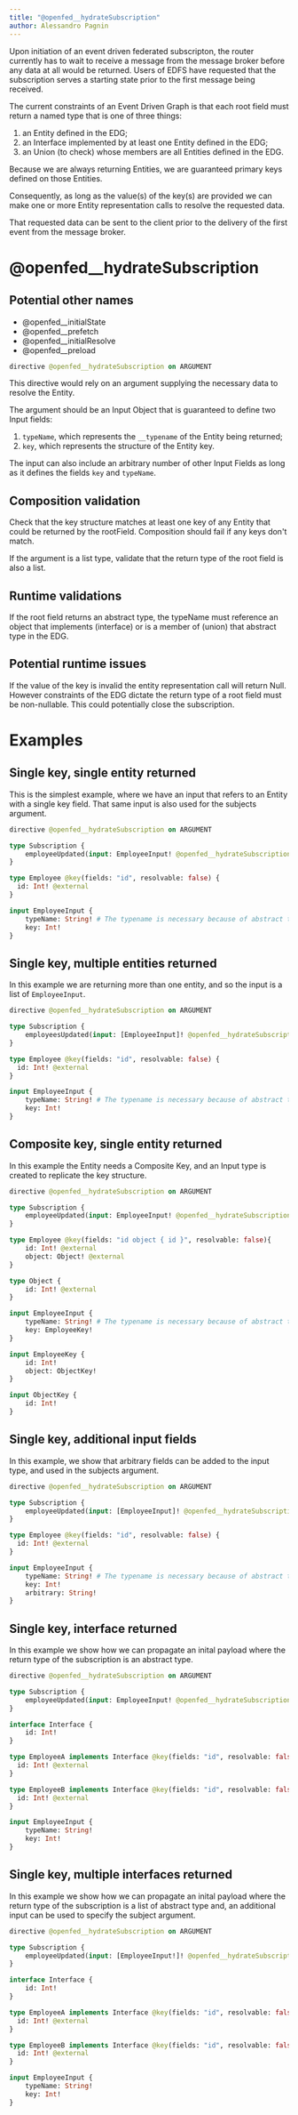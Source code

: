 ```yaml
---
title: "@openfed__hydrateSubscription"
author: Alessandro Pagnin
---
```


Upon initiation of an event driven federated subscripton, the router currently has to wait to receive a message from the message broker before any data at all would be returned.
Users of EDFS have requested that the subscription serves a starting state prior to the first message being received.

The current constraints of an Event Driven Graph is that each root field must return a named type that is one of three things:
1. an Entity defined in the EDG;
2. an Interface implemented by at least one Entity defined in the EDG;
3. an Union (to check) whose members are all Entities defined in the EDG.

Because we are always returning Entities, we are guaranteed primary keys defined on those Entities.

Consequently, as long as the value(s) of the key(s) are provided we can make one or more Entity representation calls to resolve the requested data.

That requested data can be sent to the client prior to the delivery of the first event from the message broker.

# @openfed__hydrateSubscription

## Potential other names

- @openfed__initialState
- @openfed__prefetch
- @openfed__initialResolve
- @openfed__preload

```graphql
directive @openfed__hydrateSubscription on ARGUMENT
```

This directive would rely on an argument supplying the necessary data to resolve the Entity.

The argument should be an Input Object that is guaranteed to define two Input fields:
1. `typeName`, which represents the `__typename` of the Entity being returned;
2. `key`, which represents the structure of the Entity key.

The input can also include an arbitrary number of other Input Fields as long as it defines the fields `key` and `typeName`.

## Composition validation

Check that the key structure matches at least one key of any Entity that could be returned by the rootField.
Composition should fail if any keys don't match.

If the argument is a list type, validate that the return type of the root field is also a list.

## Runtime validations

If the root field returns an abstract type, the typeName must reference an object that implements (interface) or is a member of (union) that abstract type in the EDG.

## Potential runtime issues

If the value of the key is invalid the entity representation call will return Null.
However constraints of the EDG dictate the return type of a root field must be non-nullable.
This could potentially close the subscription.

# Examples

## Single key, single entity returned

This is the simplest example, where we have an input that refers to an Entity with a single key field. That same input is also used for the subjects argument.

```graphql
directive @openfed__hydrateSubscription on ARGUMENT

type Subscription {
    employeeUpdated(input: EmployeeInput! @openfed__hydrateSubscription): Employee! @edfs__natsSubscribe(subjects: ["employeeUpdated.{{ args.input.key }}"]) 
}

type Employee @key(fields: "id", resolvable: false) {
  id: Int! @external
}

input EmployeeInput {
    typeName: String! # The typename is necessary because of abstract types
    key: Int!
}
```


## Single key, multiple entities returned

In this example we are returning more than one entity, and so the input is a list of `EmployeeInput`.

```graphql
directive @openfed__hydrateSubscription on ARGUMENT

type Subscription {
    employeesUpdated(input: [EmployeeInput]! @openfed__hydrateSubscription): [Employee!] @edfs__natsSubscribe(subjects: ["employeesUpdated"]) 
}

type Employee @key(fields: "id", resolvable: false) {
  id: Int! @external
}

input EmployeeInput {
    typeName: String! # The typename is necessary because of abstract types
    key: Int!
}
```

## Composite key, single entity returned

In this example the Entity needs a Composite Key, and an Input type is created to replicate the key structure.

```graphql
directive @openfed__hydrateSubscription on ARGUMENT

type Subscription {
    employeeUpdated(input: EmployeeInput! @openfed__hydrateSubscription): Employee! @edfs__natsSubscribe(subjects: ["employeeUpdated.{{ args.input.key.id }}_{{ args.input.key.object.id }}"]) 
}

type Employee @key(fields: "id object { id }", resolvable: false){
    id: Int! @external
    object: Object! @external
}

type Object {
    id: Int! @external
}

input EmployeeInput {
    typeName: String! # The typename is necessary because of abstract types
    key: EmployeeKey!
}

input EmployeeKey {
    id: Int!
    object: ObjectKey!
}

input ObjectKey {
    id: Int!
}
```

## Single key, additional input fields


In this example, we show that arbitrary fields can be added to the input type, and used in the subjects argument.

```graphql
directive @openfed__hydrateSubscription on ARGUMENT

type Subscription {
    employeeUpdated(input: [EmployeeInput]! @openfed__hydrateSubscription): Employee! @edfs__natsSubscribe(subjects: ["employeeUpdated.{{ args.input.arbitrary }}"]) 
}

type Employee @key(fields: "id", resolvable: false) {
  id: Int! @external
}

input EmployeeInput {
    typeName: String! # The typename is necessary because of abstract types
    key: Int!
    arbitrary: String!
}
```

## Single key, interface returned

In this example we show how we can propagate an inital payload where the return type of the subscription is an abstract type. 

```graphql
directive @openfed__hydrateSubscription on ARGUMENT

type Subscription {
    employeeUpdated(input: EmployeeInput! @openfed__hydrateSubscription): Interface! @edfs__natsSubscribe(subjects: ["employeeUpdated.{{ args.input.key.id }}_{{ args.input.key.object.id }}"]) 
}

interface Interface {
    id: Int!
}

type EmployeeA implements Interface @key(fields: "id", resolvable: false){
  id: Int! @external
}

type EmployeeB implements Interface @key(fields: "id", resolvable: false){
  id: Int! @external
}

input EmployeeInput {
    typeName: String!
    key: Int!
}
```

## Single key, multiple interfaces returned

In this example we show how we can propagate an inital payload where the return type of the subscription is a list of abstract type and, an additional input can be used to specify the subject argument.

```graphql
directive @openfed__hydrateSubscription on ARGUMENT

type Subscription {
    employeeUpdated(input: [EmployeeInput!]! @openfed__hydrateSubscription, subject: String): [Interface!]! @edfs__natsSubscribe(subjects: ["employeeUpdated.{{ args.subject }}"]) 
}

interface Interface {
    id: Int!
}

type EmployeeA implements Interface @key(fields: "id", resolvable: false){
  id: Int! @external
}

type EmployeeB implements Interface @key(fields: "id", resolvable: false){
  id: Int! @external
}

input EmployeeInput {
    typeName: String!
    key: Int!
}
```
